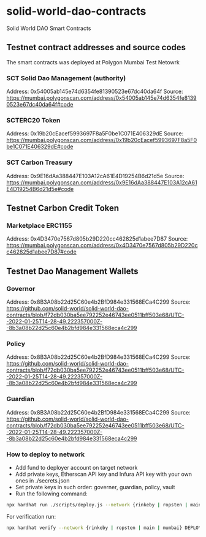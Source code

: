 # solid-world-dao-contracts
Solid World DAO Smart Contracts

## Testnet contract addresses and source codes

The smart contracts was deployed at Polygon Mumbai Test Netowrk

### SCT Solid Dao Management (authority)

Address: 0x54005ab145e74d6354fe81390523e67dc40da64f
Source: https://mumbai.polygonscan.com/address/0x54005ab145e74d6354fe81390523e67dc40da64f#code

### SCTERC20 Token

Address: 0x19b20cEacef5993697F8a5F0be1C071E406329dE
Source: https://mumbai.polygonscan.com/address/0x19b20cEacef5993697F8a5F0be1C071E406329dE#code

### SCT Carbon Treasury

Address: 0x9E16dAa388447E103A12cA61E4D19254B6d21d5e
Source: https://mumbai.polygonscan.com/address/0x9E16dAa388447E103A12cA61E4D19254B6d21d5e#code

## Testnet Carbon Credit Token
### Marketplace ERC1155

Address: 0x4D3470e7567d805b29D220cc462825d1abee7D87
Source: https://mumbai.polygonscan.com/address/0x4D3470e7567d805b29D220cc462825d1abee7D87#code

## Testnet Dao Management Wallets

### Governor

Address: 0x8B3A08b22d25C60e4b2BfD984e331568ECa4C299
Source: https://github.com/solid-world/solid-world-dao-contracts/blob/f72db030ba5ee792252e46743ee0511bff503e68/UTC--2022-01-25T14-28-49.222357000Z--8b3a08b22d25c60e4b2bfd984e331568eca4c299

### Policy

Address: 0x8B3A08b22d25C60e4b2BfD984e331568ECa4C299
Source: https://github.com/solid-world/solid-world-dao-contracts/blob/f72db030ba5ee792252e46743ee0511bff503e68/UTC--2022-01-25T14-28-49.222357000Z--8b3a08b22d25c60e4b2bfd984e331568eca4c299

### Guardian

Address: 0x8B3A08b22d25C60e4b2BfD984e331568ECa4C299
Source: https://github.com/solid-world/solid-world-dao-contracts/blob/f72db030ba5ee792252e46743ee0511bff503e68/UTC--2022-01-25T14-28-49.222357000Z--8b3a08b22d25c60e4b2bfd984e331568eca4c299

### How to deploy to network

- Add fund to deployer account on target network
- Add private keys, Etherscan API key and Infura API key with your own ones in ./secrets.json
- Set private keys in such order: governer, guardian, policy, vault
- Run the following command:

```sh
npx hardhat run ./scripts/deploy.js --network {rinkeby | ropsten | main | mumbai}
```

For verification run:
```sh
npx hardhat verify --network {rinkeby | ropsten | main | mumbai} DEPLOYED_DAO_CONTRACT_ADDRESS GOVERNER_ADDRESS GUARDIAN_ADDRESS POLICY_ADDRESS VAULT_ADDRESS
```
